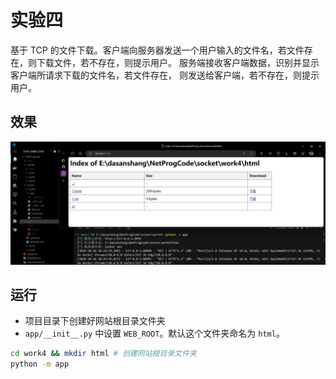 # 实验四

基于 TCP 的文件下载。客户端向服务器发送一个用户输入的文件名，若文件存在，则下载文件，若不存在，则提示用户。 服务端接收客户端数据，识别并显示客户端所请求下载的文件名，若文件存在， 则发送给客户端，若不存在，则提示用户。

## 效果

![show.png](imgs/show.png)

## 运行

- 项目目录下创建好网站根目录文件夹
- `app/__init__.py` 中设置 `WEB_ROOT`。默认这个文件夹命名为 `html`。

```bash
cd work4 && mkdir html # 创建网站根目录文件夹
python -m app
```

